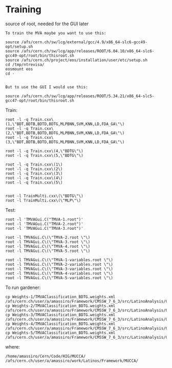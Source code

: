 Training
====

source of root, needed for the GUI later


    To train the MVA maybe you want to use this:

    source /afs/cern.ch/sw/lcg/external/gcc/4.9/x86_64-slc6-gcc49-opt/setup.sh
    source /afs/cern.ch/sw/lcg/app/releases/ROOT/6.04.10/x86_64-slc6-gcc49-opt/root/bin/thisroot.sh
    source /afs/cern.ch/project/eos/installation/user/etc/setup.sh
    cd /tmp/ntrevisa/    
    eosmount eos
    cd -


    But to use the GUI I would use this:

    source /afs/cern.ch/sw/lcg/app/releases/ROOT/5.34.21/x86_64-slc5-gcc47-opt/root/bin/thisroot.sh

 

Train:

    root -l -q Train.cxx\(1,\"BDT,BDTB,BDTD,BDTG,MLPBNN,SVM,KNN,LD,FDA_GA\"\)
    root -l -q Train.cxx\(2,\"BDT,BDTB,BDTD,BDTG,MLPBNN,SVM,KNN,LD,FDA_GA\"\)
    root -l -q Train.cxx\(3,\"BDT,BDTB,BDTD,BDTG,MLPBNN,SVM,KNN,LD,FDA_GA\"\)

    root -l -q Train.cxx\(4,\"BDTG\"\)
    root -l -q Train.cxx\(5,\"BDTG\"\)
    
    root -l -q Train.cxx\(1\)
    root -l -q Train.cxx\(2\)
    root -l -q Train.cxx\(3\)
    root -l -q Train.cxx\(4\)
    root -l -q Train.cxx\(5\)

    
    root -l TrainMulti.cxx\(\"BDTG\"\)
    root -l TrainMulti.cxx\(\"MLP\"\)

Test:

    root -l 'TMVAGui.C("TMVA-1.root")'
    root -l 'TMVAGui.C("TMVA-2.root")'
    root -l 'TMVAGui.C("TMVA-3.root")'

    root -l TMVAGui.C\(\"TMVA-2.root \"\)
    root -l TMVAGui.C\(\"TMVA-3.root \"\)
    root -l TMVAGui.C\(\"TMVA-4.root \"\)
    root -l TMVAGui.C\(\"TMVA-5.root \"\)

    root -l TMVAGui.C\(\"TMVA-1-variables.root \"\)
    root -l TMVAGui.C\(\"TMVA-2-variables.root \"\)
    root -l TMVAGui.C\(\"TMVA-3-variables.root \"\)
    root -l TMVAGui.C\(\"TMVA-4-variables.root \"\)
    root -l TMVAGui.C\(\"TMVA-5-variables.root \"\)

    
To run gardener:

    cp Weights-1/TMVAClassification_BDTG.weights.xml   /afs/cern.ch/user/a/amassiro/Framework/CMSSW_7_6_3/src/LatinoAnalysis/Gardener/python/data/mucca/TMVAClassification_BDTG.weights.bkg1.xml
    cp Weights-2/TMVAClassification_BDTG.weights.xml   /afs/cern.ch/user/a/amassiro/Framework/CMSSW_7_6_3/src/LatinoAnalysis/Gardener/python/data/mucca/TMVAClassification_BDTG.weights.bkg2.xml
    cp Weights-3/TMVAClassification_BDTG.weights.xml   /afs/cern.ch/user/a/amassiro/Framework/CMSSW_7_6_3/src/LatinoAnalysis/Gardener/python/data/mucca/TMVAClassification_BDTG.weights.bkg3.xml
    cp Weights-4/TMVAClassification_BDTG.weights.xml   /afs/cern.ch/user/a/amassiro/Framework/CMSSW_7_6_3/src/LatinoAnalysis/Gardener/python/data/mucca/TMVAClassification_BDTG.weights.bkg4.xml
    cp Weights-5/TMVAClassification_BDTG.weights.xml   /afs/cern.ch/user/a/amassiro/Framework/CMSSW_7_6_3/src/LatinoAnalysis/Gardener/python/data/mucca/TMVAClassification_BDTG.weights.bkg5.xml
    
    
where:

    /home/amassiro/Cern/Code/HIG/MUCCA/
    /afs/cern.ch/user/a/amassiro/work/Latinos/Framework/MUCCA/
